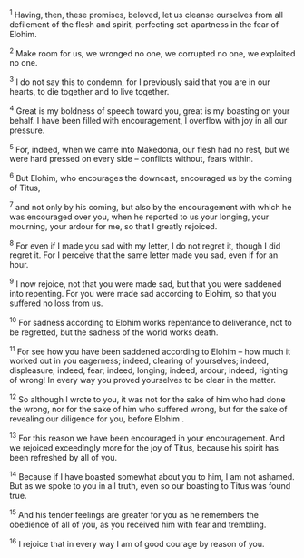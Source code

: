 <sup>1</sup> Having, then, these promises, beloved, let us cleanse ourselves from all defilement of the flesh and spirit, perfecting set-apartness in the fear of Elohim.

<sup>2</sup> Make room for us, we wronged no one, we corrupted no one, we exploited no one.

<sup>3</sup> I do not say this to condemn, for I previously said that you are in our hearts, to die together and to live together.

<sup>4</sup> Great is my boldness of speech toward you, great is my boasting on your behalf. I have been filled with encouragement, I overflow with joy in all our pressure.

<sup>5</sup> For, indeed, when we came into Makedonia, our flesh had no rest, but we were hard pressed on every side – conflicts without, fears within.

<sup>6</sup> But Elohim, who encourages the downcast, encouraged us by the coming of Titus,

<sup>7</sup> and not only by his coming, but also by the encouragement with which he was encouraged over you, when he reported to us your longing, your mourning, your ardour for me, so that I greatly rejoiced.

<sup>8</sup> For even if I made you sad with my letter, I do not regret it, though I did regret it. For I perceive that the same letter made you sad, even if for an hour.

<sup>9</sup> I now rejoice, not that you were made sad, but that you were saddened into repenting. For you were made sad according to Elohim, so that you suffered no loss from us.

<sup>10</sup> For sadness according to Elohim works repentance to deliverance, not to be regretted, but the sadness of the world works death.

<sup>11</sup> For see how you have been saddened according to Elohim – how much it worked out in you eagerness; indeed, clearing of yourselves; indeed, displeasure; indeed, fear; indeed, longing; indeed, ardour; indeed, righting of wrong! In every way you proved yourselves to be clear in the matter.

<sup>12</sup> So although I wrote to you, it was not for the sake of him who had done the wrong, nor for the sake of him who suffered wrong, but for the sake of revealing our diligence for you, before Elohim .

<sup>13</sup> For this reason we have been encouraged in your encouragement. And we rejoiced exceedingly more for the joy of Titus, because his spirit has been refreshed by all of you.

<sup>14</sup> Because if I have boasted somewhat about you to him, I am not ashamed. But as we spoke to you in all truth, even so our boasting to Titus was found true.

<sup>15</sup> And his tender feelings are greater for you as he remembers the obedience of all of you, as you received him with fear and trembling.

<sup>16</sup> I rejoice that in every way I am of good courage by reason of you.

